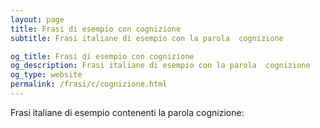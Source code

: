 ```yaml
---
layout: page
title: Frasi di esempio con cognizione 
subtitle: Frasi italiane di esempio con la parola  cognizione

og_title: Frasi di esempio con cognizione 
og_description: Frasi italiane di esempio con la parola  cognizione
og_type: website
permalink: /frasi/c/cognizione.html
---
```


Frasi italiane di esempio contenenti la parola cognizione:


